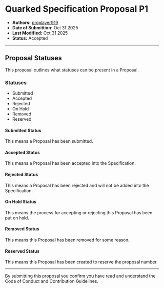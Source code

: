 # Quarked Specification Proposal P1

- **Authors:** [proplayer919](https://github.com/proplayer919)
- **Date of Submittion:** Oct 31 2025
- **Last Modified:** Oct 31 2025
- **Status:** Accepted

---

## Proposal Statuses

This proposal outlines what statuses can be present in a Proposal.

### Statuses

- Submitted
- Accepted
- Rejected
- On Hold
- Removed
- Reserved

#### Submitted Status

This means a Proposal has been submitted.

#### Accepted Status

This means a Proposal has been accepted into the Specification.

#### Rejected Status

This means a Proposal has been rejected and will not be added into the Specification.

#### On Hold Status

This means the process for accepting or rejecting this Proposal has been put on hold.

#### Removed Status

This means this Proposal has been removed for some reason.

#### Reserved Status

This means this Proposal has been created to reserve the proposal number.

---

By submitting this proposal you confirm you have read and understand the Code of Conduct and Contribution Guidelines.

